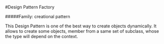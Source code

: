 #Design Pattern Factory

#####Family: creational pattern

This Design Pattern is one of the best way to create objects dynamically.
It allows to create some objects, member from a same set of subclass, whose the type will depend on the context.